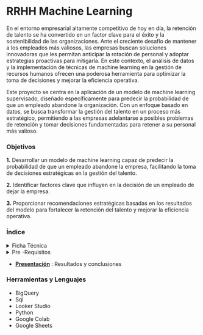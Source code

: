 # RRHH Machine Learning

En el entorno empresarial altamente competitivo de hoy en día, la retención de talento se ha convertido en un factor clave para el éxito y la sostenibilidad de las organizaciones. Ante el creciente desafío de mantener a los empleados más valiosos, las empresas buscan soluciones innovadoras que les permitan anticipar la rotación de personal y adoptar estrategias proactivas para mitigarla. En este contexto, el análisis de datos y la implementación de técnicas de machine learning en la gestión de recursos humanos ofrecen una poderosa herramienta para optimizar la toma de decisiones y mejorar la eficiencia operativa.

Este proyecto se centra en la aplicación de un modelo de machine learning supervisado, diseñado específicamente para predecir la probabilidad de que un empleado abandone la organización. Con un enfoque basado en datos, se busca transformar la gestión del talento en un proceso más estratégico, permitiendo a las empresas adelantarse a posibles problemas de retención y tomar decisiones fundamentadas para retener a su personal más valioso.

### Objetivos

**1.** Desarrollar un modelo de machine learning capaz de predecir la probabilidad de que un empleado abandone la empresa, facilitando la toma de decisiones estratégicas en la gestión del talento.

**2.**  Identificar factores clave que influyen en la decisión de un empleado de dejar la empresa.

**3.** Proporcionar recomendaciones estratégicas basadas en los resultados del modelo para fortalecer la retención del talento y mejorar la eficiencia operativa.

### Índice

<details>
  <summary>Ficha Técnica</summary>
    Toma de decisiones y conclusiones
  
  1. [**Procesamiento y Preparación de la Base de Datos**](https://github.com/Maria-Data-Analyst/RRHH_Machine_Learning-/blob/Consultas-Query/procesamiento.md)
     
     
  2.  [**Técnica de análisis**](https://github.com/Maria-Data-Analyst/RRHH_Machine_Learning-/blob/Consultas-Query/Tecnica_analisis/machine_learning.md)



     
</details>



 <details>
  <summary>Pre -Requisitos</summary>
     Código y visualización
   
  1. [**Hito 2 del Proyecto 1**](https://github.com/Maria-Data-Analyst/Segmentacion/blob/main/cohorte.md)
    
     
  2. **Hitos 2 y 3 del Proyecto 2**
     - [Hito 2](https://github.com/Maria-Data-Analyst/Proyecto-Validacion-Hipotesis/blob/main/Tecnica-Analisis/prueba_significancia.md)
     - [Hito 3](https://github.com/Maria-Data-Analyst/Proyecto-Validacion-Hipotesis/blob/main/Tecnica-Analisis/regresion_lineal.md)
       
  3. [**hitos 2 y 3 del Proyecto 3**](https://github.com/Maria-Data-Analyst/riesgo_relativo)
     - De este proyecto ya había entregado todos los hitos y me habían dado feedback por escrito  
     
</details>

* [**Presentación**](https://docs.google.com/presentation/d/1N8CyGMZEqM0x2d-FQV4HIDuzDcZuWPwII8h33WmIpQo/edit?usp=sharing) : Resultados y conclusiones 
  


### Herramientas y Lenguajes 
- BigQuery
- Sql
- Looker Studio
- Python
- Google Colab
- Google Sheets



